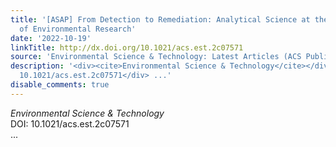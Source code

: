 ```yaml
---
title: '[ASAP] From Detection to Remediation: Analytical Science at the Forefront
  of Environmental Research'
date: '2022-10-19'
linkTitle: http://dx.doi.org/10.1021/acs.est.2c07571
source: 'Environmental Science & Technology: Latest Articles (ACS Publications)'
description: '<div><cite>Environmental Science & Technology</cite></div><div>DOI:
  10.1021/acs.est.2c07571</div> ...'
disable_comments: true
---
```

<div><cite>Environmental Science & Technology</cite></div><div>DOI: 10.1021/acs.est.2c07571</div> ...